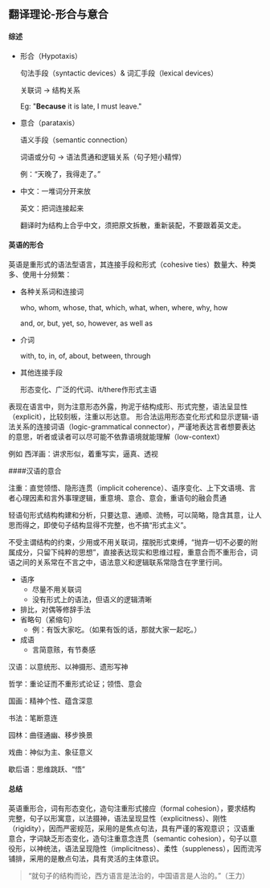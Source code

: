 ## 翻译理论-形合与意合

#### 综述

- 形合（Hypotaxis）

  句法手段（syntactic devices）& 词汇手段（lexical devices）

  关联词 -> 结构关系

  Eg: "**Because** it is late, I must leave."

- 意合（parataxis）

  语义手段（semantic connection）

  词语或分句 -> 语法贯通和逻辑关系（句子短小精悍）

  例：“天晚了，我得走了。”

- 中文：一堆词分开来放

  英文：把词连接起来

  翻译时为结构上合乎中文，须把原文拆散，重新装配，不要跟着英文走。

#### 英语的形合

英语是重形式的语法型语言，其连接手段和形式（cohesive ties）数量大、种类多、使用十分频繁：

- 各种关系词和连接词

  who, whom, whose, that, which, what, when, where, why, how

  and, or, but, yet, so, however, as well as

- 介词

  with, to, in, of, about, between, through

- 其他连接手段

  形态变化、广泛的代词、it/there作形式主语

表现在语言中，则为注意形态外露，拘泥于结构成形、形式完整，语法呈显性（explicit），比较刻板，注重以形达意。
形合法运用形态变化形式和显示逻辑-语法关系的连接词语（logic-grammatical connector），严谨地表达言者想要表达的意思，听者或读者可以尽可能不依靠语境就能理解（low-context）

例如 西洋画：讲求形似，着重写实，逼真、透视

####汉语的意合

注重：直觉领悟、隐形连贯（implicit coherence）、语序变化、上下文语境、言者心理因素和言外事理逻辑，重意境、意合、意会，重语句的融会贯通

轻语句形式结构构建和分析，只要达意、通顺、流畅，可以简略，隐含其意，让人思而得之，即使句子结构显得不完整，也不搞“形式主义”。

不受主谓结构的约束，少用或不用关联词，摆脱形式束缚，“抛弃一切不必要的附属成分，只留下纯粹的思想”，直接表达现实和思维过程，重意合而不重形合，词语之间的关系常在不言之中，语法意义和逻辑联系常隐含在字里行间。

- 语序
  - 尽量不用关联词
  - 没有形式上的语法，但语义的逻辑清晰
- 排比，对偶等修辞手法
- 省略句（紧缩句）
  - 例：有饭大家吃。（如果有饭的话，那就大家一起吃。）
- 成语
  - 言简意赅，有节奏感

汉语：以意统形、以神摄形、遗形写神

哲学：重论证而不重形式论证；领悟、意会

国画：精神个性、蕴含深意

书法：笔断意连

园林：曲径通幽、移步换景

戏曲：神似为主、象征意义

歇后语：思维跳跃、“悟”

#### 总结

英语重形合，词有形态变化，造句注重形式接应（formal cohesion），要求结构完整，句子以形寓意，以法摄神，语法呈现显性（explicitness）、刚性（rigidity），因而严密规范，采用的是焦点句法，具有严谨的客观意识；
汉语重意合，字词缺乏形态变化，造句注重意念连贯（semantic cohesion），句子以意役形，以神统法，语法呈现隐性（implicitness）、柔性（suppleness），因而流泻铺排，采用的是散点句法，具有灵活的主体意识。

> “就句子的结构而论，西方语言是法治的，中国语言是人治的。”（王力）
